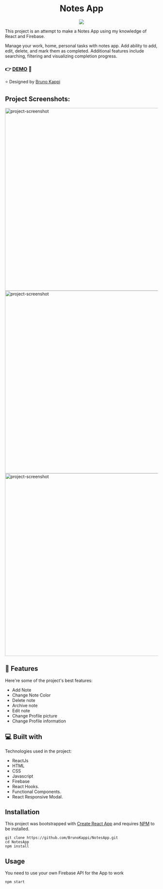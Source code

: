 <h1 align="center" id="title">Notes App</h1>

<p align="center"><img src="https://user-images.githubusercontent.com/28691555/217538100-e29fa09d-0986-4ed1-b8fd-300d382a5c54.png"></p>

<p id="description">This project is an attempt to make a Notes App using my knowledge of React and Firebase.

Manage your work, home, personal tasks with notes app. Add ability to add, edit, delete, and mark them as completed. Additional features include searching, filtering and visualizing completion progress.

</p>


### :point_right: [DEMO](https://notesapppro.netlify.app/) :rocket:

:star: Designed by
[Bruno Kappi](https://www.instagram.com/brunokappi/)

<h2>Project Screenshots:</h2>

<img src="https://user-images.githubusercontent.com/28691555/217539303-12fe842b-2308-49c3-a396-671d7ec7e301.png" alt="project-screenshot" width="800" height="600/">

<img src="https://user-images.githubusercontent.com/28691555/217539751-07ccd79b-d8cf-4e85-8844-e3874f8d3033.gif" alt="project-screenshot" width="" height="600/">

<img src="https://user-images.githubusercontent.com/28691555/217539925-3c1b98ed-5cec-4310-8624-b508c733212a.png" alt="project-screenshot" width="" height="600/">

<h2>🧐 Features</h2>

Here're some of the project's best features:

*   Add Note
*   Change Note Color
*   Delete note
*   Archive note
*   Edit note
*   Change Profile picture
*   Change Profile information
  
  
<h2>💻 Built with</h2>

Technologies used in the project:

*   ReactJs
*   HTML
*   CSS
*   Javascript
*   Firebase
*   React Hooks.
*   Functional Components.
*   React Responsive Modal.

## Installation
This project was bootstrapped with [Create React App](https://github.com/facebookincubator/create-react-app)
and requires [NPM](https://docs.npmjs.com/) to be installed.

    git clone https://github.com/BrunoKappi/NotesApp.git
    cd NotesApp
    npm install

## Usage
You need to use your own Firebase API for the App to work  

    npm start
